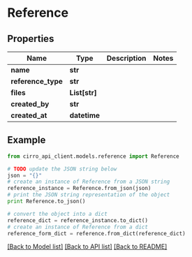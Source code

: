 # Reference


## Properties

Name | Type | Description | Notes
------------ | ------------- | ------------- | -------------
**name** | **str** |  | 
**reference_type** | **str** |  | 
**files** | **List[str]** |  | 
**created_by** | **str** |  | 
**created_at** | **datetime** |  | 

## Example

```python
from cirro_api_client.models.reference import Reference

# TODO update the JSON string below
json = "{}"
# create an instance of Reference from a JSON string
reference_instance = Reference.from_json(json)
# print the JSON string representation of the object
print Reference.to_json()

# convert the object into a dict
reference_dict = reference_instance.to_dict()
# create an instance of Reference from a dict
reference_form_dict = reference.from_dict(reference_dict)
```
[[Back to Model list]](../README.md#documentation-for-models) [[Back to API list]](../README.md#documentation-for-api-endpoints) [[Back to README]](../README.md)


